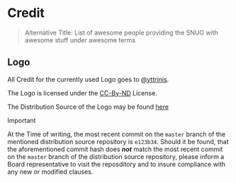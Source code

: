 [comment]: <> (should it ever occur, that the Credit heading isnt the only toplevel heading in this file, edit the readme in the repository root accordingly)

# Credit
> Alternative Title: List of awesome people providing the SNUG with awesome stuff under awesome terms


## Logo
All Credit for the currently used Logo goes to [@yttrinis](https://github.com/yttrinis/).

The Logo is licensed under the [CC-By-ND](./CC-By-ND_v4.0.txt) License.

The Distribution Source of the Logo may be found [here](https://github.com/yttrinis/snug-logo/)

> [!IMPORTANT]
> At the Time of writing, the most recent commit on the `master` branch of the mentioned distribution source repository is `e123b34`.
> Should it be found, that the aforementioned commit hash does ***not*** match the most recent commit on the `master` branch of the distribution source repository, please inform a Board representative to visit the reposditory and to insure compliance with any new or modified clauses.
